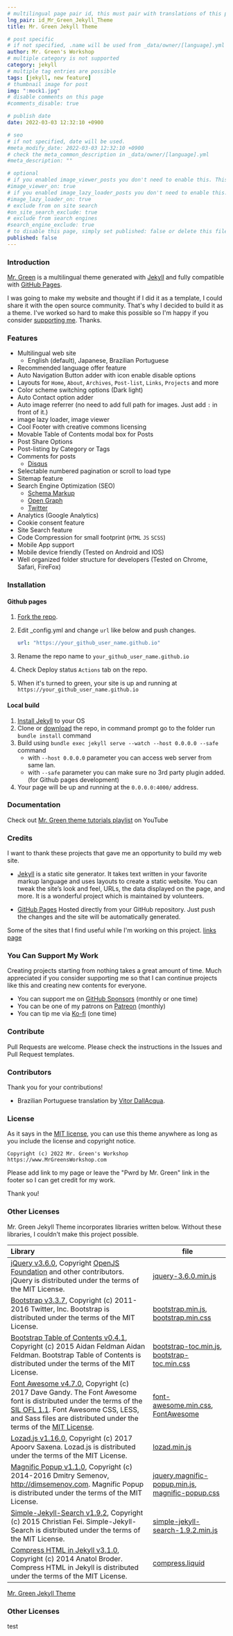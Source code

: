 ```yaml
---
# multilingual page pair id, this must pair with translations of this page. (This name must be unique)
lng_pair: id_Mr_Green_Jekyll_Theme
title: Mr. Green Jekyll Theme

# post specific
# if not specified, .name will be used from _data/owner/[language].yml
author: Mr. Green's Workshop
# multiple category is not supported
category: jekyll
# multiple tag entries are possible
tags: [jekyll, new feature]
# thumbnail image for post
img: ":mock1.jpg"
# disable comments on this page
#comments_disable: true

# publish date
date: 2022-03-03 12:32:10 +0900

# seo
# if not specified, date will be used.
#meta_modify_date: 2022-03-03 12:32:10 +0900
# check the meta_common_description in _data/owner/[language].yml
#meta_description: ""

# optional
# if you enabled image_viewer_posts you don't need to enable this. This is only if image_viewer_posts = false
#image_viewer_on: true
# if you enabled image_lazy_loader_posts you don't need to enable this. This is only if image_lazy_loader_posts = false
#image_lazy_loader_on: true
# exclude from on site search
#on_site_search_exclude: true
# exclude from search engines
#search_engine_exclude: true
# to disable this page, simply set published: false or delete this file
published: false
---
```



### Introduction

<!-- outline-start -->

[Mr. Green](https://github.com/MrGreensWorkshop/MrGreen-JekyllTheme) is a multilingual theme generated with [Jekyll](https://jekyllrb.com/) and fully compatible with [GitHub Pages](https://pages.github.com/).

<!-- outline-end -->

I was going to make my website and thought if I did it as a template, I could share it with the open source community. That's why I decided to build it as a theme. I've worked so hard to make this possible so I'm happy if you consider [supporting me](#you-can-support-my-work). Thanks.

### Features

- Multilingual web site
  - English (default), Japanese, Brazilian Portuguese
- Recommended language offer feature
- Auto Navigation Button adder with icon enable disable options
- Layouts for `Home`, `About`, `Archives`, `Post-list`, `Links`, `Projects` and more
- Color scheme switching options (Dark light)
- Auto Contact option adder
- Auto image referrer (no need to add full path for images. Just add `:` in front of it.)
- image lazy loader, image viewer
- Cool Footer with creative commons licensing
- Movable Table of Contents modal box for Posts
- Post Share Options
- Post-listing by Category or Tags
- Comments for posts
  - [Disqus](https://disqus.com)
- Selectable numbered pagination or scroll to load type
- Sitemap feature
- Search Engine Optimization (SEO)
  - [Schema Markup](https://schema.org)
  - [Open Graph](https://ogp.me/)
  - [Twitter](https://developer.twitter.com/en/docs/twitter-for-websites/cards/overview/summary)
- Analytics (Google Analytics)
- Cookie consent feature
- Site Search feature
- Code Compression for small footprint (`HTML` `JS` `SCSS`)
- Mobile App support
- Mobile device friendly (Tested on Android and IOS)
- Well organized folder structure for developers (Tested on Chrome, Safari, FireFox)

### Installation

#### Github pages

1. [Fork the repo](https://github.com/MrGreensWorkshop/MrGreen-JekyllTheme/fork).
1. Edit \_config.yml and change `url` like below and push changes.

   ```yaml
   url: "https://your_github_user_name.github.io"
   ```

1. Rename the repo name to `your_github_user_name.github.io`
1. Check Deploy status `Actions` tab on the repo.
1. When it's turned to green, your site is up and running at `https://your_github_user_name.github.io`

#### Local build

1. [Install Jekyll](https://jekyllrb.com/docs/installation/) to your OS
1. Clone or [download](https://github.com/MrGreensWorkshop/MrGreen-JekyllTheme/releases/latest) the repo, in command prompt go to the folder run `bundle install` command
1. Build using `bundle exec jekyll serve --watch --host 0.0.0.0 --safe` command
    - with `--host 0.0.0.0` parameter you can access web server from same lan.
    - with `--safe` parameter you can make sure no 3rd party plugin added. (for Github pages development)
1. Your page will be up and running at the `0.0.0.0:4000/` address.

### Documentation

Check out [Mr. Green theme tutorials playlist](https://www.youtube.com/playlist?list=PLAymxPbYHgl-fFy5can7uZBMJtFWVcphD) on YouTube

### Credits

I want to thank these projects that gave me an opportunity to build my web site.

- [Jekyll](https://jekyllrb.com/) is a static site generator. It takes text written in your favorite markup language and uses layouts to create a static website. You can tweak the site’s look and feel, URLs, the data displayed on the page, and more. It is a wonderful project which is maintained by volunteers.

- [GitHub Pages](https://pages.github.com/) Hosted directly from your GitHub repository. Just push the changes and the site will be automatically generated.

Some of the sites that I find useful while I'm working on this project. [links page](https://jekyll-theme-mrgreen-demo.mrgreensworkshop.com/tabs/links.html)

### You Can Support My Work

Creating projects starting from nothing takes a great amount of time. Much appreciated if you consider supporting me so that I can continue projects like this and creating new contents for everyone.

- You can support me on [GitHub Sponsors](https://github.com/sponsors/MrGreensWorkshop "Support me on GitHub Sponsors") (monthly or one time)
- You can be one of my patrons on [Patreon](https://patreon.com/MrGreensWorkshop "Be my Patron") (monthly)
- You can tip me via [Ko-fi](https://ko-fi.com/MrGreensWorkshop "Tip Me via Ko-fi") (one time)

### Contribute

Pull Requests are welcome. Please check the instructions in the Issues and Pull Request templates.

### Contributors

Thank you for your contributions!

- Brazilian Portuguese translation by [Vitor DallAcqua](https://github.com/fandangos).

### License

As it says in the [MIT license](https://github.com/MrGreensWorkshop/MrGreen-JekyllTheme/blob/main/LICENSE.txt), you can use this theme anywhere as long as you include the license and copyright notice.

`Copyright (c) 2022 Mr. Green's Workshop https://www.MrGreensWorkshop.com`

Please add link to my page or leave the "Pwrd by Mr. Green" link in the footer so I can get credit for my work.

Thank you!

### Other Licenses

Mr. Green Jekyll Theme incorporates libraries written below. Without these libraries, I couldn't make this project possible.

| Library                              | file |
| :----------------------------------- | ---- |
| [jQuery v3.6.0](https://github.com/jquery/jquery/tree/3.6.0), Copyright [OpenJS Foundation](https://openjsf.org) and other contributors. jQuery is distributed under the terms of the MIT License. | [jquery-3.6.0.min.js](https://github.com/MrGreensWorkshop/MrGreen-JekyllTheme/blob/main/assets/js/jquery-3.6.0.min.js) |
| [Bootstrap v3.3.7](https://github.com/twbs/bootstrap/tree/v3.3.7), Copyright (c) 2011-2016 Twitter, Inc. Bootstrap is distributed under the terms of the MIT License. | [bootstrap.min.js](https://github.com/MrGreensWorkshop/MrGreen-JekyllTheme/blob/main/assets/js/bootstrap.min.js), [bootstrap.min.css](assets/css/bootstrap.min.css) |
| [Bootstrap Table of Contents v0.4.1](https://github.com/afeld/bootstrap-toc/tree/v0.4.1), Copyright (c) 2015 Aidan Feldman Aidan Feldman. Bootstrap Table of Contents is distributed under the terms of the MIT License. | [bootstrap-toc.min.js](https://github.com/MrGreensWorkshop/MrGreen-JekyllTheme/blob/main/assets/js/bootstrap-toc.min.js), [bootstrap-toc.min.css](assets/css/bootstrap-toc.min.css) |
| [Font Awesome v4.7.0](https://github.com/FortAwesome/Font-Awesome/tree/v4.7.0), Copyright (c) 2017 Dave Gandy. The Font Awesome font is distributed under the terms of the [SIL OFL 1.1](http://scripts.sil.org/OFL). Font Awesome CSS, LESS, and Sass files are distributed under the terms of the [MIT License](https://opensource.org/licenses/mit-license.html). | [font-awesome.min.css](https://github.com/MrGreensWorkshop/MrGreen-JekyllTheme/blob/main/assets/css/font-awesome.min.css), [FontAwesome](https://github.com/MrGreensWorkshop/MrGreen-JekyllTheme/blob/main/assets/fonts/) |
| [Lozad.js v1.16.0](https://github.com/ApoorvSaxena/lozad.js/tree/v1.16.0), Copyright (c) 2017 Apoorv Saxena. Lozad.js is distributed under the terms of the MIT License. | [lozad.min.js](https://github.com/MrGreensWorkshop/MrGreen-JekyllTheme/blob/main/assets/js/lozad.min.js) |
| [Magnific Popup v1.1.0](https://github.com/dimsemenov/Magnific-Popup/tree/1.1.0), Copyright (c) 2014-2016 Dmitry Semenov, http://dimsemenov.com. Magnific Popup is distributed under the terms of the MIT License. | [jquery.magnific-popup.min.js](https://github.com/MrGreensWorkshop/MrGreen-JekyllTheme/blob/main/assets/js/jquery.magnific-popup.min.js), [magnific-popup.css](assets/css/magnific-popup.css) |
| [Simple-Jekyll-Search v1.9.2](https://github.com/christian-fei/Simple-Jekyll-Search/tree/v1.9.2), Copyright (c) 2015 Christian Fei. Simple-Jekyll-Search is distributed under the terms of the MIT License. | [simple-jekyll-search-1.9.2.min.js](https://github.com/MrGreensWorkshop/MrGreen-JekyllTheme/blob/main/assets/js/simple-jekyll-search-1.9.2.min.js) |
| [Compress HTML in Jekyll v3.1.0](https://github.com/penibelst/jekyll-compress-html/tree/v3.1.0), Copyright (c) 2014 Anatol Broder. Compress HTML in Jekyll is distributed under the terms of the MIT License. | [compress.liquid](https://github.com/MrGreensWorkshop/MrGreen-JekyllTheme/blob/main/_layouts/util/compress.liquid) |

[Mr. Green Jekyll Theme](https://github.com/MrGreensWorkshop/MrGreen-JekyllTheme)

### Other Licenses

test
